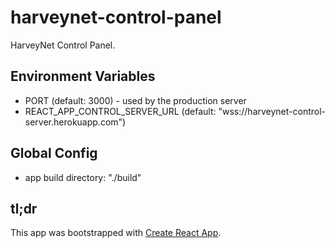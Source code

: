 # harveynet-control-panel

HarveyNet Control Panel.

## Environment Variables

- PORT (default: 3000) - used by the production server
- REACT_APP_CONTROL_SERVER_URL (default: "wss://harveynet-control-server.herokuapp.com")

## Global Config

- app build directory: "./build"

## tl;dr

This app was bootstrapped with [Create React App](https://github.com/facebook/create-react-app).

